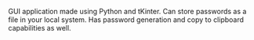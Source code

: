 GUI application made using Python and tKinter. Can store passwords as a file in your local system. Has password generation and copy to clipboard capabilities as well.

